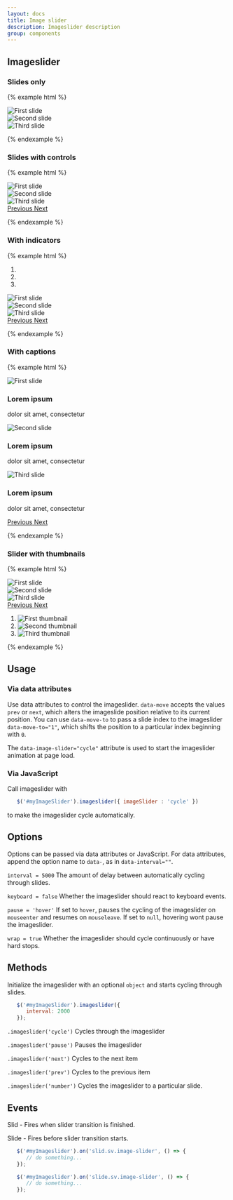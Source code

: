 ```yaml
---
layout: docs
title: Image slider
description: Imageslider description
group: components
---
```

## Imageslider ##

### Slides only ###

{% example html %}

<div data-image-slider="cycle" class="{{ site.css_prefix }}-image-slider {{ site.css_prefix }}-image-slider--slide">
   <div class="{{ site.css_prefix }}-image-slider__inner">
      <div class="{{ site.css_prefix }}-image-slider__item {{ site.css_prefix }}-image-slider__item--active">
         <img src="https://unsplash.it/800/400/?blur" class="{{ site.css_prefix }}-embedded__img" alt="First slide">
      </div>
      <div class="{{ site.css_prefix }}-image-slider__item">
         <img src="https://unsplash.it/800/400/" class="{{ site.css_prefix }}-embedded__img" alt="Second slide">
      </div>
      <div class="{{ site.css_prefix }}-image-slider__item">
         <img src="https://unsplash.it/800/400/?blur" class="{{ site.css_prefix }}-embedded__img" alt="Third slide">
      </div>
   </div>
</div>

{% endexample %}

### Slides with controls ###

{% example html %}

<div id="exampleSlider1" class="{{ site.css_prefix }}-image-slider {{ site.css_prefix }}-image-slider--slide">
   <div class="{{ site.css_prefix }}-image-slider__inner">
      <div class="{{ site.css_prefix }}-image-slider__item {{ site.css_prefix }}-image-slider__item--active">
         <img src="https://unsplash.it/800/400/?blur" class="{{ site.css_prefix }}-embedded__img" alt="First slide">
      </div>
      <div class="{{ site.css_prefix }}-image-slider__item">
         <img src="https://unsplash.it/800/400/" class="{{ site.css_prefix }}-embedded__img" alt="Second slide">
      </div>
      <div class="{{ site.css_prefix }}-image-slider__item">
         <img src="https://unsplash.it/800/400/?blur" class="{{ site.css_prefix }}-embedded__img" alt="Third slide">
      </div>
   </div>
   <a class="{{ site.css_prefix }}-image-slider--prev" role="button" data-move="prev" href="#exampleSlider1">
      <span class="{{ site.css_prefix }}-image-slider__prev-icon sv-icon--arrow-left sv-icon--large" aria-hidden="true"></span>
      <span class="{{ site.css_prefix }}-assistive-text">Previous</span>
   </a>
   <a class="{{ site.css_prefix }}-image-slider--next" role="button" data-move="next" href="#exampleSlider1">
      <span class="{{ site.css_prefix }}-image-slider__next-icon sv-icon--arrow-right sv-icon--large" aria-hidden="true"></span>
      <span class="{{ site.css_prefix }}-assistive-text">Next</span>
   </a>
</div>

{% endexample %}

### With indicators ###

{% example html %}

<div id="exampleSlider2" data-image-slider="cycle" class="{{ site.css_prefix }}-image-slider--slide {{ site.css_prefix }}-image-slider">
   <ol class="{{ site.css_prefix }}-image-slider__indicators">
      <li data-target="#exampleSlider2" data-move-to="0">
         <span class="{{ site.css_prefix }}-icon--dot-big-selected {{ site.css_prefix }}-icon--large"></span>
      </li>
      <li data-target="#exampleSlider2" data-move-to="1">
         <span class="{{ site.css_prefix }}-icon--dot-big {{ site.css_prefix }}-icon--large"></span>
      </li>
      <li data-target="#exampleSlider2" data-move-to="2">
         <span class="{{ site.css_prefix }}-icon--dot-big {{ site.css_prefix }}-icon--large"></span>
      </li>
   </ol>
   <div class="{{ site.css_prefix }}-image-slider__inner">
      <div class="{{ site.css_prefix }}-image-slider__item {{ site.css_prefix }}-image-slider__item--active">
         <img src="https://unsplash.it/800/400/?blur" class="{{ site.css_prefix }}-embedded__img" alt="First slide">
      </div>
      <div class="{{ site.css_prefix }}-image-slider__item">
         <img src="https://unsplash.it/800/400" class="{{ site.css_prefix }}-embedded__img" alt="Second slide">
      </div>
      <div class="{{ site.css_prefix }}-image-slider__item">
         <img src="https://unsplash.it/800/400/?blur" class="{{ site.css_prefix }}-embedded__img" alt="Third slide">
      </div>
   </div>
   <a class="{{ site.css_prefix }}-image-slider--prev" role="button" data-move="prev" href="#exampleSlider2">
      <span class="{{ site.css_prefix }}-image-slider__prev-icon sv-icon--arrow-left sv-icon--large" aria-hidden="true"></span>
      <span class="{{ site.css_prefix }}-assistive-text">Previous</span>
   </a>
   <a class="{{ site.css_prefix }}-image-slider--next" role="button" data-move="next" href="#exampleSlider2">
      <span class="{{ site.css_prefix }}-image-slider__next-icon sv-icon--arrow-right sv-icon--large" aria-hidden="true"></span>
      <span class="{{ site.css_prefix }}-assistive-text">Next</span>
   </a>
</div>


{% endexample %}

### With captions ###

{% example html %}

<div id="exampleSlider3" class="{{ site.css_prefix }}-image-slider--slide {{ site.css_prefix }}-image-slider">
   <div class="{{ site.css_prefix }}-image-slider__inner">
      <div class="{{ site.css_prefix }}-image-slider__item {{ site.css_prefix }}-image-slider__item--active">
         <img src="https://unsplash.it/800/400/?blur" class="{{ site.css_prefix }}-embedded__img" alt="First slide">
         <div class="{{ site.css_prefix }}-image-slider__caption">
            <h3>Lorem ipsum</h3>
            <p>dolor sit amet, consectetur</p>
         </div>
      </div>
      <div class="{{ site.css_prefix }}-image-slider__item">
         <img src="https://unsplash.it/800/400" class="{{ site.css_prefix }}-embedded__img" alt="Second slide">
         <div class="{{ site.css_prefix }}-image-slider__caption">
            <h3>Lorem ipsum</h3>
            <p>dolor sit amet, consectetur</p>
         </div>
      </div>
      <div class="{{ site.css_prefix }}-image-slider__item">
         <img src="https://unsplash.it/800/400/?blur" class="{{ site.css_prefix }}-embedded__img" alt="Third slide">
         <div class="{{ site.css_prefix }}-image-slider__caption">
            <h3>Lorem ipsum</h3>
            <p>dolor sit amet, consectetur</p>
         </div>
      </div>
   </div>
   <a class="{{ site.css_prefix }}-image-slider--prev" role="button" data-move="prev" href="#exampleSlider3">
      <span class="{{ site.css_prefix }}-image-slider__prev-icon sv-icon--arrow-left sv-icon--large" aria-hidden="true"></span>
      <span class="{{ site.css_prefix }}-assistive-text">Previous</span>
   </a>
   <a class="{{ site.css_prefix }}-image-slider--next" role="button" data-move="next" href="#exampleSlider3">
      <span class="{{ site.css_prefix }}-image-slider__next-icon sv-icon--arrow-right sv-icon--large" aria-hidden="true"></span>
      <span class="{{ site.css_prefix }}-assistive-text">Next</span>
   </a>
</div>

{% endexample %}

### Slider with thumbnails ###

{% example html %}

<div id="exampleSlider4" data-image-slider="cycle" class="{{ site.css_prefix }}-image-slider--slide {{ site.css_prefix }}-image-slider">
   <div class="{{ site.css_prefix }}-image-slider__inner">
      <div class="{{ site.css_prefix }}-image-slider__item {{ site.css_prefix }}-image-slider__item--active">
         <img src="https://unsplash.it/800/400/?blur" class="{{ site.css_prefix }}-embedded__img" alt="First slide">
      </div>
      <div class="{{ site.css_prefix }}-image-slider__item">
         <img src="https://unsplash.it/800/400" class="{{ site.css_prefix }}-embedded__img" alt="Second slide">
      </div>
      <div class="{{ site.css_prefix }}-image-slider__item">
         <img src="https://unsplash.it/800/400/?blur" class="{{ site.css_prefix }}-embedded__img" alt="Third slide">
      </div>
      <a class="{{ site.css_prefix }}-image-slider--prev" role="button" data-move="prev" href="#exampleSlider4">
         <span class="{{ site.css_prefix }}-image-slider__prev-icon sv-icon--arrow-left sv-icon--large" aria-hidden="true"></span>
         <span class="{{ site.css_prefix }}-assistive-text">Previous</span>
      </a>
      <a class="{{ site.css_prefix }}-image-slider--next" role="button" data-move="next" href="#exampleSlider4">
         <span class="{{ site.css_prefix }}-image-slider__next-icon sv-icon--arrow-right sv-icon--large" aria-hidden="true"></span>
         <span class="{{ site.css_prefix }}-assistive-text">Next</span>
      </a>
   </div>
   <ol class="{{ site.css_prefix }}-image-slider__thumbnails">
      <li data-target="#exampleSlider4">
         <img data-target="#exampleSlider4" src="https://unsplash.it/800/400/?blur" class="{{ site.css_prefix }}-image-slider__thumbnail {{ site.css_prefix }}-image-slider__item--active"
            data-move-to="0" alt="First thumbnail">
      </li>
      <li data-target="#exampleSlider4">
         <img data-target="#exampleSlider4" src="https://unsplash.it/800/400" class="{{ site.css_prefix }}-image-slider__thumbnail"
            data-move-to="1" alt="Second thumbnail">
      </li>
      <li data-target="#exampleSlider4">
         <img data-target="#exampleSlider4" src="https://unsplash.it/800/400/?blur" class="{{ site.css_prefix }}-image-slider__thumbnail"
            data-move-to="2" alt="Third thumbnail">
      </li>
   </ol>
</div>

{% endexample %}

## Usage

### Via data attributes

Use data attributes to control the imageslider. `data-move` accepts the values `prev` or `next`, which alters the imageslide position relative to its current position. You can use `data-move-to` to pass a slide index to the imageslider `data-move-to="1"`, which shifts the position to a particular index beginning with `0`. 

The `data-image-slider="cycle"` attribute is used to start the imageslider animation at page load. 

### Via JavaScript

Call imageslider with 
```javascript
   $('#myImageSlider').imageslider({ imageSlider : 'cycle' })
```
to make the imageslider cycle automatically.

## Options ###

Options can be passed via data attributes or JavaScript. For data attributes, append the option name to `data-`, as in `data-interval=""`.

`interval = 5000` The amount of delay between automatically cycling through slides.

`keyboard = false` Whether the imageslider should react to keyboard events.

`pause = 'hover'` If set to `hover`, pauses the cycling of the imageslider on `mouseenter` and resumes on `mouseleave`. If set to `null`, hovering wont pause the imageslider.

`wrap = true` Whether the imageslider should cycle continuously or have hard stops.

## Methods ###

Initialize the imageslider with an optional `object` and starts cycling through slides.
```javascript
   $('#myImageSlider').imageslider({
      interval: 2000
   });
```

`.imageslider('cycle')`
Cycles through the imageslider

`.imageslider('pause')`
Pauses the imageslider

`.imageslider('next')`
Cycles to the next item

`.imageslider('prev')`
Cycles to the previous item

`.imageslider('number')`
Cycles the imageslider to a particular slide.


## Events ###

Slid - Fires when slider transition is finished.

Slide - Fires before slider transition starts.

```javascript
   $('#myImageslider').on('slid.sv.image-slider', () => {
      // do something...
   });

   $('#myImageslider').on('slide.sv.image-slider', () => {
      // do something...
   });
```
